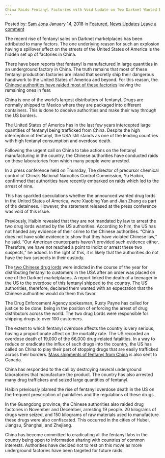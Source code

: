 ```yaml
---
China Raids Fentanyl Factories with Void Update on Two Darknet Wanted Drug Lords
---
```

<article class="post-listing post-24409 post type-post status-publish format-standard has-post-thumbnail hentry 
 tag-china tag-darknet tag-factories tag-fentanyl tag-lords tag-raids tag-update tag-void tag-wanted">
<div class="post-inner">
<span>Posted by: <a href="https://www.deepdotweb.com/author/samjona/" title="">Sam Jona </a></span>
<span>January 14, 2018</span>
<span>in <a href="https://www.deepdotweb.com/category/deepdot-news/" rel="category tag">Featured</a>, <a href="https://www.deepdotweb.com/category/news-updates/" rel="category tag">News Updates</a></span>
<span><a href="https://www.deepdotweb.com/2018/01/14/china-raids-fentanyl-factories-void-update-two-darknet-wanted-drug-lords/#respond">Leave a comment</a></span>


<p>The recent rise of fentanyl sales on Darknet marketplaces has been attributed to many factors. The one underlying reason for such an explosion having a spillover effect on the streets of the United States of America is the hidden set up of factories in China.</p>
<p>There have been reports that fentanyl is manufactured in large quantities in an underground factory in China. The truth remains that most of these fentanyl production factories are inland that secretly ship their dangerous handiwork to the United States of America and beyond. For this reason, the <a href="https://news.vice.com/en_us/article/yw5we7/china-raids-fentanyl-factory-but-remains-silent-on-wanted-kingpins">Chinese authorities have raided most of these factories</a> leaving the remaining ones in fear.</p>
<p>China is one of the world’s largest distributors of fentanyl. Drugs are normally shipped to Mexico where they are packaged into different containers. This is done to deceive authorities and make their way through the US borders.</p>
<p>The United States of America has in the last few years intercepted large quantities of fentanyl being trafficked from China. Despite the high interception of fentanyl, the USA still stands as one of the leading countries with high fentanyl consumption and overdose death.</p>
<p>Following the urgent call on China to take actions on the fentanyl manufacturing in the country, the Chinese authorities have conducted raids on these laboratories from which many people were arrested.</p>
<p>In a press conference held on Thursday, The director of precursor chemical control of China’s National Narcotics Control Commission, Yu Haibin, confirmed that authorities have recently embarked on raids which led to the arrest of nine.</p>
<p>This has sparkled speculations whether the announced wanted drug lords in the United States of America, were Xiaobing Yan and Jian Zhang as part of the detainees. However, the statement released at the press conference was void of this issue.</p>
<p>Previously, Haibin revealed that they are not mandated by law to arrest the two drug lords wanted by the US authorities. According to him, the US has not handed any evidence of their crime to the Chinese authorities. “China does not have solid evidence to show that they have violated Chinese law,” he said. “Our American counterparts haven&#8217;t provided such evidence either. Therefore, we have not reached a point to indict or arrest these two suspects,” he added. In the light of this, it is likely that the authorities do not have the two suspects in their custody.</p>
<p>The <a href="https://www.deepdotweb.com/2017/10/30/two-chinese-nationals-charged-darknet-fentanyl-case/">two Chinese drug lords</a> were indicted in the course of the year for distributing fentanyl to customers in the USA after an order was placed on one of the Darknet marketplaces. A report linked the death of a teenager in the US to the overdose of this fentanyl shipped to the country. The US authorities, therefore, declared them wanted with an expectation that the Chinese authorities would do them this favor.</p>
<p>The Drug Enforcement Agency spokesman, Rusty Payne has called for justice to be done, being in the position of enforcing the arrest of drug distributors across the world. The two drug Lords were responsible for shipping drugs to over 100 customers.</p>
<p>The extent to which fentanyl overdose affects the country is very serious, having a proportionate affect on the mortality rate. The US recorded an overdose death of 19,000 of the 66,000 drug-related fatalities. In a way to reduce or eradicate the influx of such drugs into the country, the US has called on China to play their part of stopping drugs that are easily trafficked across their borders. <a href="https://www.deepdotweb.com/2017/10/01/mass-fentanyl-shipments-china-delivered-canada-dark-web-deals/">Mass shipments of fentanyl from China</a> is also sent to Canada.</p>
<p>China has responded to the call by destroying several underground laboratories that manufacture the product. The country has also arrested many drug traffickers and seized large quantities of fentanyl.</p>
<p>Haibin previously blamed the rise of fentanyl overdose death in the US on the frequent prescription of painkillers and the regulations of these drugs.</p>
<p>In the Guangdong province, the Chinese authorities also raided drug factories in November and December, arresting 19 people. 20 kilograms of drugs were seized, and 150 kilograms of raw materials used to manufacture these drugs were also confiscated. This occurred in the cities of Hubei, Jiangsu, Shanghai, and Zhejiang.</p>
<p>China has become committed to eradicating all the fentanyl labs in the country being open to information sharing with countries of common interests. Authorities have decided not to rest on this move as more underground factories have been targeted for future raids.</p>
</div>
<span style="display:none"><a href="https://www.deepdotweb.com/tag/china/" rel="tag">china</a> <a href="https://www.deepdotweb.com/tag/darknet/" rel="tag">darknet</a>  <a href="https://www.deepdotweb.com/tag/factories/" rel="tag">factories</a> <a href="https://www.deepdotweb.com/tag/fentanyl/" rel="tag">fentanyl</a> <a href="https://www.deepdotweb.com/tag/lords/" rel="tag">lords</a> <a href="https://www.deepdotweb.com/tag/raids/" rel="tag">raids</a> <a href="https://www.deepdotweb.com/tag/update/" rel="tag">update</a> <a href="https://www.deepdotweb.com/tag/void/" rel="tag">void</a> <a href="https://www.deepdotweb.com/tag/wanted/" rel="tag">wanted</a></span> <span style="display:none" class="updated">2018-01-14<a href="https://www.deepdotweb.com/author/samjona/" title="Posts by Sam Jona" rel="author">Sam Jona</a></strong></div>
</div>
</article>

